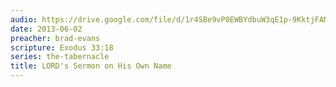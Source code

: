 ```yaml
---
audio: https://drive.google.com/file/d/1r4SBe9vP0EWBYdbuW3qE1p-9KktjFAMT/view
date: 2013-06-02
preacher: brad-evans
scripture: Exodus 33:18
series: the-tabernacle
title: LORD's Sermon on His Own Name
---
```

